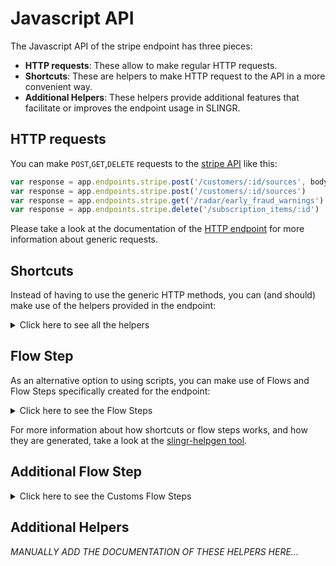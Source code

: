 # Javascript API

The Javascript API of the stripe endpoint has three pieces:

- **HTTP requests**: These allow to make regular HTTP requests.
- **Shortcuts**: These are helpers to make HTTP request to the API in a more convenient way.
- **Additional Helpers**: These helpers provide additional features that facilitate or improves the endpoint usage in SLINGR.

## HTTP requests
You can make `POST`,`GET`,`DELETE` requests to the [stripe API](API_URL_HERE) like this:
```javascript
var response = app.endpoints.stripe.post('/customers/:id/sources', body)
var response = app.endpoints.stripe.post('/customers/:id/sources')
var response = app.endpoints.stripe.get('/radar/early_fraud_warnings')
var response = app.endpoints.stripe.delete('/subscription_items/:id')
```

Please take a look at the documentation of the [HTTP endpoint](https://github.com/slingr-stack/http-endpoint#javascript-api)
for more information about generic requests.

## Shortcuts

Instead of having to use the generic HTTP methods, you can (and should) make use of the helpers provided in the endpoint:
<details>
    <summary>Click here to see all the helpers</summary>

<br>

* API URL: '/charges'
* HTTP Method: 'POST'
```javascript
app.endpoints.stripe.charges.post(body)
```
---
* API URL: '/charges/:id'
* HTTP Method: 'POST'
```javascript
app.endpoints.stripe.charges.post(body)
```
---
* API URL: '/charges/:id/capture'
* HTTP Method: 'POST'
```javascript
app.endpoints.stripe.charges.capture.post(id, body)
```
---
* API URL: '/customers'
* HTTP Method: 'POST'
```javascript
app.endpoints.stripe.customers.post(body)
```
---
* API URL: '/customers/:id'
* HTTP Method: 'POST'
```javascript
app.endpoints.stripe.customers.post(body)
```
---
* API URL: '/disputes/:id'
* HTTP Method: 'POST'
```javascript
app.endpoints.stripe.disputes.post(id, body)
```
---
* API URL: '/disputes/:id/close'
* HTTP Method: 'POST'
```javascript
app.endpoints.stripe.disputes.close.post(id, body)
```
---
* API URL: '/file_links'
* HTTP Method: 'POST'
```javascript
app.endpoints.stripe.fileLinks.post(body)
```
---
* API URL: '/file_links/:id'
* HTTP Method: 'POST'
```javascript
app.endpoints.stripe.fileLinks.post(body)
```
---
* API URL: '/payment_intents'
* HTTP Method: 'POST'
```javascript
app.endpoints.stripe.paymentIntents.post(body)
```
---
* API URL: '/payment_intents/:id'
* HTTP Method: 'POST'
```javascript
app.endpoints.stripe.paymentIntents.post(body)
```
---
* API URL: '/payment_intents/:id/confirm'
* HTTP Method: 'POST'
```javascript
app.endpoints.stripe.paymentIntents.confirm.post(id, body)
```
---
* API URL: '/payment_intents/:id/capture'
* HTTP Method: 'POST'
```javascript
app.endpoints.stripe.paymentIntents.capture.post(id, body)
```
---
* API URL: '/payment_intents/:id/cancel'
* HTTP Method: 'POST'
```javascript
app.endpoints.stripe.paymentIntents.cancel.post(id, body)
```
---
* API URL: '/setup_intents'
* HTTP Method: 'POST'
```javascript
app.endpoints.stripe.setupIntents.post(body)
```
---
* API URL: '/setup_intents/:id'
* HTTP Method: 'POST'
```javascript
app.endpoints.stripe.setupIntents.post(body)
```
---
* API URL: '/setup_intents/:id/confirm'
* HTTP Method: 'POST'
```javascript
app.endpoints.stripe.setupIntents.confirm.post(id, body)
```
---
* API URL: '/setup_intents/:id/cancel'
* HTTP Method: 'POST'
```javascript
app.endpoints.stripe.setupIntents.cancel.post(id, body)
```
---
* API URL: '/payouts'
* HTTP Method: 'POST'
```javascript
app.endpoints.stripe.payouts.post(body)
```
---
* API URL: '/payouts/:id'
* HTTP Method: 'POST'
```javascript
app.endpoints.stripe.payouts.post(body)
```
---
* API URL: '/payouts/:id/cancel'
* HTTP Method: 'POST'
```javascript
app.endpoints.stripe.payouts.cancel.post(id, body)
```
---
* API URL: '/products'
* HTTP Method: 'POST'
```javascript
app.endpoints.stripe.products.post(body)
```
---
* API URL: '/products/:id'
* HTTP Method: 'POST'
```javascript
app.endpoints.stripe.products.post(body)
```
---
* API URL: '/products'
* HTTP Method: 'POST'
```javascript
app.endpoints.stripe.products.post(body)
```
---
* API URL: '/products/:id'
* HTTP Method: 'POST'
```javascript
app.endpoints.stripe.products.post(body)
```
---
* API URL: '/refunds'
* HTTP Method: 'POST'
```javascript
app.endpoints.stripe.refunds.post(body)
```
---
* API URL: '/refunds/:id'
* HTTP Method: 'POST'
```javascript
app.endpoints.stripe.refunds.post(body)
```
---
* API URL: '/tokens'
* HTTP Method: 'POST'
```javascript
app.endpoints.stripe.tokens.post(body)
```
---
* API URL: '/tokens'
* HTTP Method: 'POST'
```javascript
app.endpoints.stripe.tokens.post(body)
```
---
* API URL: '/tokens'
* HTTP Method: 'POST'
```javascript
app.endpoints.stripe.tokens.post(body)
```
---
* API URL: '/tokens'
* HTTP Method: 'POST'
```javascript
app.endpoints.stripe.tokens.post(body)
```
---
* API URL: '/tokens'
* HTTP Method: 'POST'
```javascript
app.endpoints.stripe.tokens.post(body)
```
---
* API URL: '/payment_methods'
* HTTP Method: 'POST'
```javascript
app.endpoints.stripe.paymentMethods.post(body)
```
---
* API URL: '/payment_methods/:id'
* HTTP Method: 'POST'
```javascript
app.endpoints.stripe.paymentMethods.post(body)
```
---
* API URL: '/payment_methods/:id/attach'
* HTTP Method: 'POST'
```javascript
app.endpoints.stripe.paymentMethods.attach.post(id, body)
```
---
* API URL: '/payment_methods/:id/detach'
* HTTP Method: 'POST'
```javascript
app.endpoints.stripe.paymentMethods.detach.post(id, body)
```
---
* API URL: '/customers/:id/sources'
* HTTP Method: 'POST'
```javascript
app.endpoints.stripe.customers.sources.post(body)
```
---
* API URL: '/customers/:id/sources/:id'
* HTTP Method: 'POST'
```javascript
app.endpoints.stripe.customers.sources.post(id, body)
```
---
* API URL: '/customers/:id/sources'
* HTTP Method: 'POST'
```javascript
app.endpoints.stripe.customers.sources.post(body)
```
---
* API URL: '/customers/:id/sources/:id/verify'
* HTTP Method: 'POST'
```javascript
app.endpoints.stripe.customers.sources.verify.post(id, id2, body)
```
---
* API URL: '/sources'
* HTTP Method: 'POST'
```javascript
app.endpoints.stripe.sources.post(body)
```
---
* API URL: '/sources/:id'
* HTTP Method: 'POST'
```javascript
app.endpoints.stripe.sources.post(body)
```
---
* API URL: '/checkout/sessions'
* HTTP Method: 'POST'
```javascript
app.endpoints.stripe.checkout.sessions.post(body)
```
---
* API URL: '/coupons'
* HTTP Method: 'POST'
```javascript
app.endpoints.stripe.coupons.post(body)
```
---
* API URL: '/coupons/:id'
* HTTP Method: 'POST'
```javascript
app.endpoints.stripe.coupons.post(body)
```
---
* API URL: '/credit_notes'
* HTTP Method: 'POST'
```javascript
app.endpoints.stripe.creditNotes.post(body)
```
---
* API URL: '/credit_notes/:id'
* HTTP Method: 'POST'
```javascript
app.endpoints.stripe.creditNotes.post(body)
```
---
* API URL: '/credit_notes/:id/void'
* HTTP Method: 'POST'
```javascript
app.endpoints.stripe.creditNotes.void.post(id, body)
```
---
* API URL: '/customers/:customer/balance_transactions'
* HTTP Method: 'POST'
```javascript
app.endpoints.stripe.customers.balanceTransactions.post(body)
```
---
* API URL: '/customers/:customer/balance_transactions/:transaction'
* HTTP Method: 'POST'
```javascript
app.endpoints.stripe.customers.balanceTransactions.post(customer, body)
```
---
* API URL: '/customers/:id/tax_ids'
* HTTP Method: 'POST'
```javascript
app.endpoints.stripe.customers.taxIds.post(id, body)
```
---
* API URL: '/invoices'
* HTTP Method: 'POST'
```javascript
app.endpoints.stripe.invoices.post(body)
```
---
* API URL: '/invoices/:id'
* HTTP Method: 'POST'
```javascript
app.endpoints.stripe.invoices.post(body)
```
---
* API URL: '/invoices/:id/finalize'
* HTTP Method: 'POST'
```javascript
app.endpoints.stripe.invoices.finalize.post(id, body)
```
---
* API URL: '/invoices/:id/pay'
* HTTP Method: 'POST'
```javascript
app.endpoints.stripe.invoices.pay.post(id, body)
```
---
* API URL: '/invoices/:id/send'
* HTTP Method: 'POST'
```javascript
app.endpoints.stripe.invoices.send.post(id, body)
```
---
* API URL: '/invoices/:id/void'
* HTTP Method: 'POST'
```javascript
app.endpoints.stripe.invoices.void.post(id, body)
```
---
* API URL: '/invoices/:id/mark_uncollectible'
* HTTP Method: 'POST'
```javascript
app.endpoints.stripe.invoices.markUncollectible.post(id, body)
```
---
* API URL: '/invoiceitems'
* HTTP Method: 'POST'
```javascript
app.endpoints.stripe.invoiceitems.post(body)
```
---
* API URL: '/invoiceitems/:id'
* HTTP Method: 'POST'
```javascript
app.endpoints.stripe.invoiceitems.post(body)
```
---
* API URL: '/plans'
* HTTP Method: 'POST'
```javascript
app.endpoints.stripe.plans.post(body)
```
---
* API URL: '/plans/:id'
* HTTP Method: 'POST'
```javascript
app.endpoints.stripe.plans.post(body)
```
---
* API URL: '/subscriptions'
* HTTP Method: 'POST'
```javascript
app.endpoints.stripe.subscriptions.post(body)
```
---
* API URL: '/subscriptions/:id'
* HTTP Method: 'POST'
```javascript
app.endpoints.stripe.subscriptions.post(body)
```
---
* API URL: '/subscription_items'
* HTTP Method: 'POST'
```javascript
app.endpoints.stripe.subscriptionItems.post(body)
```
---
* API URL: '/subscription_items/:id'
* HTTP Method: 'POST'
```javascript
app.endpoints.stripe.subscriptionItems.post(body)
```
---
* API URL: '/subscription_schedules'
* HTTP Method: 'POST'
```javascript
app.endpoints.stripe.subscriptionSchedules.post(body)
```
---
* API URL: '/subscription_schedules/:id'
* HTTP Method: 'POST'
```javascript
app.endpoints.stripe.subscriptionSchedules.post(body)
```
---
* API URL: '/subscription_schedules/:id/cancel'
* HTTP Method: 'POST'
```javascript
app.endpoints.stripe.subscriptionSchedules.cancel.post(id, body)
```
---
* API URL: '/subscription_schedules/:id/release'
* HTTP Method: 'POST'
```javascript
app.endpoints.stripe.subscriptionSchedules.release.post(id, body)
```
---
* API URL: '/tax_rates'
* HTTP Method: 'POST'
```javascript
app.endpoints.stripe.taxRates.post(body)
```
---
* API URL: '/tax_rates/:id'
* HTTP Method: 'POST'
```javascript
app.endpoints.stripe.taxRates.post(body)
```
---
* API URL: '/subscription_items/:id/usage_records'
* HTTP Method: 'POST'
```javascript
app.endpoints.stripe.subscriptionItems.usageRecords.post(id, body)
```
---
* API URL: '/accounts'
* HTTP Method: 'POST'
```javascript
app.endpoints.stripe.accounts.post(body)
```
---
* API URL: '/accounts/:id'
* HTTP Method: 'POST'
```javascript
app.endpoints.stripe.accounts.post(body)
```
---
* API URL: '/accounts/:id/reject'
* HTTP Method: 'POST'
```javascript
app.endpoints.stripe.accounts.reject.post(id, body)
```
---
* API URL: '/accounts/:id/login_links'
* HTTP Method: 'POST'
```javascript
app.endpoints.stripe.accounts.loginLinks.post(id, body)
```
---
* API URL: '/account_links'
* HTTP Method: 'POST'
```javascript
app.endpoints.stripe.accountLinks.post(body)
```
---
* API URL: '/application_fees/:id/refunds'
* HTTP Method: 'POST'
```javascript
app.endpoints.stripe.applicationFees.refunds.post(body)
```
---
* API URL: '/application_fees/:id/refunds/:id'
* HTTP Method: 'POST'
```javascript
app.endpoints.stripe.applicationFees.refunds.post(id, body)
```
---
* API URL: '/accounts/:id/capabilities/:id'
* HTTP Method: 'POST'
```javascript
app.endpoints.stripe.accounts.capabilities.post(id, body)
```
---
* API URL: '/accounts/:id/capabilities/:id'
* HTTP Method: 'POST'
```javascript
app.endpoints.stripe.accounts.capabilities.post(id, body)
```
---
* API URL: '/accounts/:id/external_accounts'
* HTTP Method: 'POST'
```javascript
app.endpoints.stripe.accounts.externalAccounts.post(body)
```
---
* API URL: '/accounts/:id/external_accounts/:id'
* HTTP Method: 'POST'
```javascript
app.endpoints.stripe.accounts.externalAccounts.post(id, body)
```
---
* API URL: '/accounts/:id/external_accounts'
* HTTP Method: 'POST'
```javascript
app.endpoints.stripe.accounts.externalAccounts.post(body)
```
---
* API URL: '/accounts/:id/external_accounts/:id'
* HTTP Method: 'POST'
```javascript
app.endpoints.stripe.accounts.externalAccounts.post(id, body)
```
---
* API URL: '/topups'
* HTTP Method: 'POST'
```javascript
app.endpoints.stripe.topups.post(body)
```
---
* API URL: '/topups/:id'
* HTTP Method: 'POST'
```javascript
app.endpoints.stripe.topups.post(body)
```
---
* API URL: '/topups/:id/cancel'
* HTTP Method: 'POST'
```javascript
app.endpoints.stripe.topups.cancel.post(id, body)
```
---
* API URL: '/transfers'
* HTTP Method: 'POST'
```javascript
app.endpoints.stripe.transfers.post(body)
```
---
* API URL: '/transfers/:id'
* HTTP Method: 'POST'
```javascript
app.endpoints.stripe.transfers.post(body)
```
---
* API URL: '/transfers/:id/reversals'
* HTTP Method: 'POST'
```javascript
app.endpoints.stripe.transfers.reversals.post(body)
```
---
* API URL: '/transfers/:id/reversals/:id'
* HTTP Method: 'POST'
```javascript
app.endpoints.stripe.transfers.reversals.post(id, body)
```
---
* API URL: '/reviews/:id/approve'
* HTTP Method: 'POST'
```javascript
app.endpoints.stripe.reviews.approve.post(id, body)
```
---
* API URL: '/radar/value_lists'
* HTTP Method: 'POST'
```javascript
app.endpoints.stripe.radar.valueLists.post(body)
```
---
* API URL: '/radar/value_lists/:id'
* HTTP Method: 'POST'
```javascript
app.endpoints.stripe.radar.valueLists.post(body)
```
---
* API URL: '/radar/value_list_items'
* HTTP Method: 'POST'
```javascript
app.endpoints.stripe.radar.valueListItems.post(body)
```
---
* API URL: '/issuing/authorizations/:id'
* HTTP Method: 'POST'
```javascript
app.endpoints.stripe.issuing.authorizations.post(id, body)
```
---
* API URL: '/issuing/authorizations/:id/approve'
* HTTP Method: 'POST'
```javascript
app.endpoints.stripe.issuing.authorizations.approve.post(id, body)
```
---
* API URL: '/issuing/authorizations/:id/decline'
* HTTP Method: 'POST'
```javascript
app.endpoints.stripe.issuing.authorizations.decline.post(id, body)
```
---
* API URL: '/issuing/cardholders'
* HTTP Method: 'POST'
```javascript
app.endpoints.stripe.issuing.cardholders.post(body)
```
---
* API URL: '/issuing/cardholders/:id'
* HTTP Method: 'POST'
```javascript
app.endpoints.stripe.issuing.cardholders.post(body)
```
---
* API URL: '/issuing/cards'
* HTTP Method: 'POST'
```javascript
app.endpoints.stripe.issuing.cards.post(body)
```
---
* API URL: '/issuing/cards/:id'
* HTTP Method: 'POST'
```javascript
app.endpoints.stripe.issuing.cards.post(body)
```
---
* API URL: '/issuing/disputes'
* HTTP Method: 'POST'
```javascript
app.endpoints.stripe.issuing.disputes.post(body)
```
---
* API URL: '/issuing/disputes/:id'
* HTTP Method: 'POST'
```javascript
app.endpoints.stripe.issuing.disputes.post(body)
```
---
* API URL: '/issuing/transactions/:id'
* HTTP Method: 'POST'
```javascript
app.endpoints.stripe.issuing.transactions.post(id, body)
```
---
* API URL: '/terminal/connection_tokens'
* HTTP Method: 'POST'
```javascript
app.endpoints.stripe.terminal.connectionTokens.post(body)
```
---
* API URL: '/terminal/locations'
* HTTP Method: 'POST'
```javascript
app.endpoints.stripe.terminal.locations.post(body)
```
---
* API URL: '/terminal/locations/:id'
* HTTP Method: 'POST'
```javascript
app.endpoints.stripe.terminal.locations.post(body)
```
---
* API URL: '/terminal/readers'
* HTTP Method: 'POST'
```javascript
app.endpoints.stripe.terminal.readers.post(body)
```
---
* API URL: '/terminal/readers/:id'
* HTTP Method: 'POST'
```javascript
app.endpoints.stripe.terminal.readers.post(body)
```
---
* API URL: '/orders'
* HTTP Method: 'POST'
```javascript
app.endpoints.stripe.orders.post(body)
```
---
* API URL: '/orders/:id'
* HTTP Method: 'POST'
```javascript
app.endpoints.stripe.orders.post(body)
```
---
* API URL: '/orders/:id/pay'
* HTTP Method: 'POST'
```javascript
app.endpoints.stripe.orders.pay.post(id, body)
```
---
* API URL: '/orders/:id/returns'
* HTTP Method: 'POST'
```javascript
app.endpoints.stripe.orders.returns.post(id, body)
```
---
* API URL: '/skus'
* HTTP Method: 'POST'
```javascript
app.endpoints.stripe.skus.post(body)
```
---
* API URL: '/skus/:id'
* HTTP Method: 'POST'
```javascript
app.endpoints.stripe.skus.post(body)
```
---
* API URL: '/webhook_endpoints'
* HTTP Method: 'POST'
```javascript
app.endpoints.stripe.webhookEndpoints.post(body)
```
---
* API URL: '/webhook_endpoints/:id'
* HTTP Method: 'POST'
```javascript
app.endpoints.stripe.webhookEndpoints.post(body)
```
---
* API URL: '/balance'
* HTTP Method: 'GET'
```javascript
app.endpoints.stripe.balance.get()
```
---
* API URL: '/balance_transactions/:id'
* HTTP Method: 'GET'
```javascript
app.endpoints.stripe.balanceTransactions.get()
```
---
* API URL: '/balance_transactions'
* HTTP Method: 'GET'
```javascript
app.endpoints.stripe.balanceTransactions.get()
```
---
* API URL: '/charges/:id'
* HTTP Method: 'GET'
```javascript
app.endpoints.stripe.charges.get()
```
---
* API URL: '/charges'
* HTTP Method: 'GET'
```javascript
app.endpoints.stripe.charges.get()
```
---
* API URL: '/customers/:id'
* HTTP Method: 'GET'
```javascript
app.endpoints.stripe.customers.get()
```
---
* API URL: '/customers'
* HTTP Method: 'GET'
```javascript
app.endpoints.stripe.customers.get()
```
---
* API URL: '/disputes/:id'
* HTTP Method: 'GET'
```javascript
app.endpoints.stripe.disputes.get()
```
---
* API URL: '/disputes'
* HTTP Method: 'GET'
```javascript
app.endpoints.stripe.disputes.get()
```
---
* API URL: '/events/:id'
* HTTP Method: 'GET'
```javascript
app.endpoints.stripe.events.get()
```
---
* API URL: '/events'
* HTTP Method: 'GET'
```javascript
app.endpoints.stripe.events.get()
```
---
* API URL: '/files/:id'
* HTTP Method: 'GET'
```javascript
app.endpoints.stripe.files.get()
```
---
* API URL: '/files'
* HTTP Method: 'GET'
```javascript
app.endpoints.stripe.files.get()
```
---
* API URL: '/file_links/:id'
* HTTP Method: 'GET'
```javascript
app.endpoints.stripe.fileLinks.get()
```
---
* API URL: '/file_links'
* HTTP Method: 'GET'
```javascript
app.endpoints.stripe.fileLinks.get()
```
---
* API URL: '/payment_intents/:id'
* HTTP Method: 'GET'
```javascript
app.endpoints.stripe.paymentIntents.get()
```
---
* API URL: '/payment_intents'
* HTTP Method: 'GET'
```javascript
app.endpoints.stripe.paymentIntents.get()
```
---
* API URL: '/setup_intents/:id'
* HTTP Method: 'GET'
```javascript
app.endpoints.stripe.setupIntents.get()
```
---
* API URL: '/setup_intents'
* HTTP Method: 'GET'
```javascript
app.endpoints.stripe.setupIntents.get()
```
---
* API URL: '/payouts/:id'
* HTTP Method: 'GET'
```javascript
app.endpoints.stripe.payouts.get()
```
---
* API URL: '/payouts'
* HTTP Method: 'GET'
```javascript
app.endpoints.stripe.payouts.get()
```
---
* API URL: '/products/:id'
* HTTP Method: 'GET'
```javascript
app.endpoints.stripe.products.get()
```
---
* API URL: '/products'
* HTTP Method: 'GET'
```javascript
app.endpoints.stripe.products.get()
```
---
* API URL: '/products/:id'
* HTTP Method: 'GET'
```javascript
app.endpoints.stripe.products.get()
```
---
* API URL: '/products'
* HTTP Method: 'GET'
```javascript
app.endpoints.stripe.products.get()
```
---
* API URL: '/refunds/:id'
* HTTP Method: 'GET'
```javascript
app.endpoints.stripe.refunds.get()
```
---
* API URL: '/refunds'
* HTTP Method: 'GET'
```javascript
app.endpoints.stripe.refunds.get()
```
---
* API URL: '/tokens/:id'
* HTTP Method: 'GET'
```javascript
app.endpoints.stripe.tokens.get(id)
```
---
* API URL: '/payment_methods/:id'
* HTTP Method: 'GET'
```javascript
app.endpoints.stripe.paymentMethods.get()
```
---
* API URL: '/payment_methods'
* HTTP Method: 'GET'
```javascript
app.endpoints.stripe.paymentMethods.get()
```
---
* API URL: '/customers/:id/sources/:id'
* HTTP Method: 'GET'
```javascript
app.endpoints.stripe.customers.sources.get(id)
```
---
* API URL: '/customers/:id/sources?object=card'
* HTTP Method: 'GET'
```javascript
app.endpoints.stripe.customers.sources.get()
```
---
* API URL: '/sources/:id'
* HTTP Method: 'GET'
```javascript
app.endpoints.stripe.sources.get(id)
```
---
* API URL: '/checkout/sessions/:id'
* HTTP Method: 'GET'
```javascript
app.endpoints.stripe.checkout.sessions.get(id)
```
---
* API URL: '/coupons/:id'
* HTTP Method: 'GET'
```javascript
app.endpoints.stripe.coupons.get()
```
---
* API URL: '/coupons'
* HTTP Method: 'GET'
```javascript
app.endpoints.stripe.coupons.get()
```
---
* API URL: '/credit_notes/:id'
* HTTP Method: 'GET'
```javascript
app.endpoints.stripe.creditNotes.get()
```
---
* API URL: '/credit_notes'
* HTTP Method: 'GET'
```javascript
app.endpoints.stripe.creditNotes.get()
```
---
* API URL: '/customers/:customer/balance_transactions/:transaction'
* HTTP Method: 'GET'
```javascript
app.endpoints.stripe.customers.balanceTransactions.get(customer)
```
---
* API URL: '/customers/:customer/balance_transactions'
* HTTP Method: 'GET'
```javascript
app.endpoints.stripe.customers.balanceTransactions.get()
```
---
* API URL: '/customers/:id/tax_ids/:id'
* HTTP Method: 'GET'
```javascript
app.endpoints.stripe.customers.taxIds.get(id)
```
---
* API URL: '/customers/:id/tax_ids'
* HTTP Method: 'GET'
```javascript
app.endpoints.stripe.customers.taxIds.get()
```
---
* API URL: '/invoices/:id'
* HTTP Method: 'GET'
```javascript
app.endpoints.stripe.invoices.get()
```
---
* API URL: '/invoices'
* HTTP Method: 'GET'
```javascript
app.endpoints.stripe.invoices.get()
```
---
* API URL: '/invoices/:id/lines'
* HTTP Method: 'GET'
```javascript
app.endpoints.stripe.invoices.lines.get(id)
```
---
* API URL: '/invoices/upcoming'
* HTTP Method: 'GET'
```javascript
app.endpoints.stripe.invoices.upcoming.get()
```
---
* API URL: '/invoices/upcoming/lines'
* HTTP Method: 'GET'
```javascript
app.endpoints.stripe.invoices.upcoming.lines.get()
```
---
* API URL: '/invoiceitems/:id'
* HTTP Method: 'GET'
```javascript
app.endpoints.stripe.invoiceitems.get()
```
---
* API URL: '/invoiceitems'
* HTTP Method: 'GET'
```javascript
app.endpoints.stripe.invoiceitems.get()
```
---
* API URL: '/plans/:id'
* HTTP Method: 'GET'
```javascript
app.endpoints.stripe.plans.get()
```
---
* API URL: '/plans'
* HTTP Method: 'GET'
```javascript
app.endpoints.stripe.plans.get()
```
---
* API URL: '/subscriptions/:id'
* HTTP Method: 'GET'
```javascript
app.endpoints.stripe.subscriptions.get()
```
---
* API URL: '/subscriptions'
* HTTP Method: 'GET'
```javascript
app.endpoints.stripe.subscriptions.get()
```
---
* API URL: '/subscription_items/:id'
* HTTP Method: 'GET'
```javascript
app.endpoints.stripe.subscriptionItems.get()
```
---
* API URL: '/subscription_items'
* HTTP Method: 'GET'
```javascript
app.endpoints.stripe.subscriptionItems.get()
```
---
* API URL: '/subscription_schedules/:id'
* HTTP Method: 'GET'
```javascript
app.endpoints.stripe.subscriptionSchedules.get()
```
---
* API URL: '/subscription_schedules'
* HTTP Method: 'GET'
```javascript
app.endpoints.stripe.subscriptionSchedules.get()
```
---
* API URL: '/tax_rates/:id'
* HTTP Method: 'GET'
```javascript
app.endpoints.stripe.taxRates.get()
```
---
* API URL: '/tax_rates'
* HTTP Method: 'GET'
```javascript
app.endpoints.stripe.taxRates.get()
```
---
* API URL: '/subscription_items/:id/usage_record_summaries'
* HTTP Method: 'GET'
```javascript
app.endpoints.stripe.subscriptionItems.usageRecordSummaries.get(id)
```
---
* API URL: '/accounts/:id'
* HTTP Method: 'GET'
```javascript
app.endpoints.stripe.accounts.get()
```
---
* API URL: '/accounts'
* HTTP Method: 'GET'
```javascript
app.endpoints.stripe.accounts.get()
```
---
* API URL: '/application_fees/:id'
* HTTP Method: 'GET'
```javascript
app.endpoints.stripe.applicationFees.get()
```
---
* API URL: '/application_fees'
* HTTP Method: 'GET'
```javascript
app.endpoints.stripe.applicationFees.get()
```
---
* API URL: '/application_fees/:id/refunds/:id'
* HTTP Method: 'GET'
```javascript
app.endpoints.stripe.applicationFees.refunds.get(id)
```
---
* API URL: '/application_fees/:id/refunds'
* HTTP Method: 'GET'
```javascript
app.endpoints.stripe.applicationFees.refunds.get()
```
---
* API URL: '/accounts/:id/capabilities'
* HTTP Method: 'GET'
```javascript
app.endpoints.stripe.accounts.capabilities.get(id)
```
---
* API URL: '/country_specs'
* HTTP Method: 'GET'
```javascript
app.endpoints.stripe.countrySpecs.get()
```
---
* API URL: '/country_specs/:id'
* HTTP Method: 'GET'
```javascript
app.endpoints.stripe.countrySpecs.get()
```
---
* API URL: '/accounts/:id/external_accounts/:id'
* HTTP Method: 'GET'
```javascript
app.endpoints.stripe.accounts.externalAccounts.get(id)
```
---
* API URL: '/accounts/:id/external_accounts?object=bank_account'
* HTTP Method: 'GET'
```javascript
app.endpoints.stripe.accounts.externalAccounts.get()
```
---
* API URL: '/accounts/:id/external_accounts/:id'
* HTTP Method: 'GET'
```javascript
app.endpoints.stripe.accounts.externalAccounts.get(id)
```
---
* API URL: '/accounts/:id/external_accounts?object=card'
* HTTP Method: 'GET'
```javascript
app.endpoints.stripe.accounts.externalAccounts.get()
```
---
* API URL: '/topups/:id'
* HTTP Method: 'GET'
```javascript
app.endpoints.stripe.topups.get()
```
---
* API URL: '/topups'
* HTTP Method: 'GET'
```javascript
app.endpoints.stripe.topups.get()
```
---
* API URL: '/transfers/:id'
* HTTP Method: 'GET'
```javascript
app.endpoints.stripe.transfers.get()
```
---
* API URL: '/transfers'
* HTTP Method: 'GET'
```javascript
app.endpoints.stripe.transfers.get()
```
---
* API URL: '/transfers/:id/reversals/:id'
* HTTP Method: 'GET'
```javascript
app.endpoints.stripe.transfers.reversals.get(id)
```
---
* API URL: '/transfers/:id/reversals'
* HTTP Method: 'GET'
```javascript
app.endpoints.stripe.transfers.reversals.get()
```
---
* API URL: '/radar/early_fraud_warnings/:id'
* HTTP Method: 'GET'
```javascript
app.endpoints.stripe.radar.earlyFraudWarnings.get()
```
---
* API URL: '/radar/early_fraud_warnings'
* HTTP Method: 'GET'
```javascript
app.endpoints.stripe.radar.earlyFraudWarnings.get()
```
---
* API URL: '/reviews/:id'
* HTTP Method: 'GET'
```javascript
app.endpoints.stripe.reviews.get()
```
---
* API URL: '/reviews'
* HTTP Method: 'GET'
```javascript
app.endpoints.stripe.reviews.get()
```
---
* API URL: '/radar/value_lists/:id'
* HTTP Method: 'GET'
```javascript
app.endpoints.stripe.radar.valueLists.get()
```
---
* API URL: '/radar/value_lists'
* HTTP Method: 'GET'
```javascript
app.endpoints.stripe.radar.valueLists.get()
```
---
* API URL: '/radar/value_list_items/:id'
* HTTP Method: 'GET'
```javascript
app.endpoints.stripe.radar.valueListItems.get()
```
---
* API URL: '/radar/value_list_items'
* HTTP Method: 'GET'
```javascript
app.endpoints.stripe.radar.valueListItems.get()
```
---
* API URL: '/issuing/authorizations/:id'
* HTTP Method: 'GET'
```javascript
app.endpoints.stripe.issuing.authorizations.get()
```
---
* API URL: '/issuing/authorizations'
* HTTP Method: 'GET'
```javascript
app.endpoints.stripe.issuing.authorizations.get()
```
---
* API URL: '/issuing/cardholders/:id'
* HTTP Method: 'GET'
```javascript
app.endpoints.stripe.issuing.cardholders.get()
```
---
* API URL: '/issuing/cardholders'
* HTTP Method: 'GET'
```javascript
app.endpoints.stripe.issuing.cardholders.get()
```
---
* API URL: '/issuing/cards/:id'
* HTTP Method: 'GET'
```javascript
app.endpoints.stripe.issuing.cards.get()
```
---
* API URL: '/issuing/cards'
* HTTP Method: 'GET'
```javascript
app.endpoints.stripe.issuing.cards.get()
```
---
* API URL: '/issuing/cards/:id/details'
* HTTP Method: 'GET'
```javascript
app.endpoints.stripe.issuing.cards.details.get(id)
```
---
* API URL: '/issuing/disputes/:id'
* HTTP Method: 'GET'
```javascript
app.endpoints.stripe.issuing.disputes.get()
```
---
* API URL: '/issuing/disputes'
* HTTP Method: 'GET'
```javascript
app.endpoints.stripe.issuing.disputes.get()
```
---
* API URL: '/issuing/transactions/:id'
* HTTP Method: 'GET'
```javascript
app.endpoints.stripe.issuing.transactions.get()
```
---
* API URL: '/issuing/transactions'
* HTTP Method: 'GET'
```javascript
app.endpoints.stripe.issuing.transactions.get()
```
---
* API URL: '/terminal/locations/:id'
* HTTP Method: 'GET'
```javascript
app.endpoints.stripe.terminal.locations.get()
```
---
* API URL: '/terminal/locations'
* HTTP Method: 'GET'
```javascript
app.endpoints.stripe.terminal.locations.get()
```
---
* API URL: '/terminal/readers/:id'
* HTTP Method: 'GET'
```javascript
app.endpoints.stripe.terminal.readers.get()
```
---
* API URL: '/terminal/readers'
* HTTP Method: 'GET'
```javascript
app.endpoints.stripe.terminal.readers.get()
```
---
* API URL: '/orders/:id'
* HTTP Method: 'GET'
```javascript
app.endpoints.stripe.orders.get()
```
---
* API URL: '/orders'
* HTTP Method: 'GET'
```javascript
app.endpoints.stripe.orders.get()
```
---
* API URL: '/order_returns/:id'
* HTTP Method: 'GET'
```javascript
app.endpoints.stripe.orderReturns.get()
```
---
* API URL: '/order_returns'
* HTTP Method: 'GET'
```javascript
app.endpoints.stripe.orderReturns.get()
```
---
* API URL: '/skus/:id'
* HTTP Method: 'GET'
```javascript
app.endpoints.stripe.skus.get()
```
---
* API URL: '/skus'
* HTTP Method: 'GET'
```javascript
app.endpoints.stripe.skus.get()
```
---
* API URL: '/sigma/scheduled_query_runs/:id'
* HTTP Method: 'GET'
```javascript
app.endpoints.stripe.sigma.scheduledQueryRuns.get()
```
---
* API URL: '/sigma/scheduled_query_runs'
* HTTP Method: 'GET'
```javascript
app.endpoints.stripe.sigma.scheduledQueryRuns.get()
```
---
* API URL: '/webhook_endpoints/:id'
* HTTP Method: 'GET'
```javascript
app.endpoints.stripe.webhookEndpoints.get()
```
---
* API URL: '/webhook_endpoints'
* HTTP Method: 'GET'
```javascript
app.endpoints.stripe.webhookEndpoints.get()
```
---
* API URL: '/customers/:id'
* HTTP Method: 'DELETE'
```javascript
app.endpoints.stripe.customers.delete(id)
```
---
* API URL: '/products/:id'
* HTTP Method: 'DELETE'
```javascript
app.endpoints.stripe.products.delete()
```
---
* API URL: '/products/:id'
* HTTP Method: 'DELETE'
```javascript
app.endpoints.stripe.products.delete()
```
---
* API URL: '/customers/:id/sources/:id'
* HTTP Method: 'DELETE'
```javascript
app.endpoints.stripe.customers.sources.delete(id)
```
---
* API URL: '/customers/:id/sources/:id'
* HTTP Method: 'DELETE'
```javascript
app.endpoints.stripe.customers.sources.delete(id)
```
---
* API URL: '/coupons/:id'
* HTTP Method: 'DELETE'
```javascript
app.endpoints.stripe.coupons.delete(id)
```
---
* API URL: '/customers/:id/tax_ids/:id'
* HTTP Method: 'DELETE'
```javascript
app.endpoints.stripe.customers.taxIds.delete(id, id2)
```
---
* API URL: '/customers/:id/discount'
* HTTP Method: 'DELETE'
```javascript
app.endpoints.stripe.customers.discount.delete(id)
```
---
* API URL: '/subscriptions/:id/discount'
* HTTP Method: 'DELETE'
```javascript
app.endpoints.stripe.subscriptions.discount.delete(id)
```
---
* API URL: '/invoices/:id'
* HTTP Method: 'DELETE'
```javascript
app.endpoints.stripe.invoices.delete(id)
```
---
* API URL: '/invoiceitems/:id'
* HTTP Method: 'DELETE'
```javascript
app.endpoints.stripe.invoiceitems.delete(id)
```
---
* API URL: '/plans/:id'
* HTTP Method: 'DELETE'
```javascript
app.endpoints.stripe.plans.delete(id)
```
---
* API URL: '/subscriptions/:id'
* HTTP Method: 'DELETE'
```javascript
app.endpoints.stripe.subscriptions.delete(id)
```
---
* API URL: '/subscription_items/:id'
* HTTP Method: 'DELETE'
```javascript
app.endpoints.stripe.subscriptionItems.delete(id)
```
---
* API URL: '/accounts/:id'
* HTTP Method: 'DELETE'
```javascript
app.endpoints.stripe.accounts.delete(id)
```
---
* API URL: '/accounts/:id/external_accounts/:id'
* HTTP Method: 'DELETE'
```javascript
app.endpoints.stripe.accounts.externalAccounts.delete(id)
```
---
* API URL: '/accounts/:id/external_accounts/:id'
* HTTP Method: 'DELETE'
```javascript
app.endpoints.stripe.accounts.externalAccounts.delete(id)
```
---
* API URL: '/radar/value_lists/:id'
* HTTP Method: 'DELETE'
```javascript
app.endpoints.stripe.radar.valueLists.delete(id)
```
---
* API URL: '/radar/value_list_items/:id'
* HTTP Method: 'DELETE'
```javascript
app.endpoints.stripe.radar.valueListItems.delete(id)
```
---
* API URL: '/terminal/locations/:id'
* HTTP Method: 'DELETE'
```javascript
app.endpoints.stripe.terminal.locations.delete(id)
```
---
* API URL: '/terminal/readers/:id'
* HTTP Method: 'DELETE'
```javascript
app.endpoints.stripe.terminal.readers.delete(id)
```
---
* API URL: '/skus/:id'
* HTTP Method: 'DELETE'
```javascript
app.endpoints.stripe.skus.delete(id)
```
---
* API URL: '/webhook_endpoints/:id'
* HTTP Method: 'DELETE'
```javascript
app.endpoints.stripe.webhookEndpoints.delete(id)
```
---

</details>
    
## Flow Step

As an alternative option to using scripts, you can make use of Flows and Flow Steps specifically created for the endpoint: 
<details>
    <summary>Click here to see the Flow Steps</summary>

<br>



### Generic Flow Step

Generic flow step for full use of the entire endpoint and its services.

<h3>Inputs</h3>

<table>
    <thead>
    <tr>
        <th>Label</th>
        <th>Type</th>
        <th>Required</th>
        <th>Default</th>
        <th>Visibility</th>
        <th>Description</th>
    </tr>
    </thead>
    <tbody>
    <tr>
        <td>URL (Method)</td>
        <td>choice</td>
        <td>yes</td>
        <td> - </td>
        <td>Always</td>
        <td>
            This is the http method to be used against the endpoint. <br>
            Possible values are: <br>
            <i><strong>POST,GET,DELETE</strong></i>
        </td>
    </tr>
    <tr>
        <td>URL (Path)</td>
        <td>choice</td>
        <td>yes</td>
        <td> - </td>
        <td>Always</td>
        <td>
            The url to which this endpoint will send the request. This is the exact service to which the http request will be made. <br>
            Possible values are: <br>
            <i><strong>/charges<br>/charges/{id}<br>/charges/{id}/capture<br>/customers<br>/customers/{id}<br>/disputes/{id}<br>/disputes/{id}/close<br>/file_links<br>/file_links/{id}<br>/payment_intents<br>/payment_intents/{id}<br>/payment_intents/{id}/confirm<br>/payment_intents/{id}/capture<br>/payment_intents/{id}/cancel<br>/setup_intents<br>/setup_intents/{id}<br>/setup_intents/{id}/confirm<br>/setup_intents/{id}/cancel<br>/payouts<br>/payouts/{id}<br>/payouts/{id}/cancel<br>/products<br>/products/{id}<br>/products<br>/products/{id}<br>/refunds<br>/refunds/{id}<br>/tokens<br>/tokens<br>/tokens<br>/tokens<br>/tokens<br>/payment_methods<br>/payment_methods/{id}<br>/payment_methods/{id}/attach<br>/payment_methods/{id}/detach<br>/customers/{id}/sources<br>/customers/{id}/sources/{id}<br>/customers/{id}/sources<br>/customers/{id}/sources/{id}/verify<br>/sources<br>/sources/{id}<br>/checkout/sessions<br>/coupons<br>/coupons/{id}<br>/credit_notes<br>/credit_notes/{id}<br>/credit_notes/{id}/void<br>/customers/{customer}/balance_transactions<br>/customers/{customer}/balance_transactions/{transaction}<br>/customers/{id}/tax_ids<br>/invoices<br>/invoices/{id}<br>/invoices/{id}/finalize<br>/invoices/{id}/pay<br>/invoices/{id}/send<br>/invoices/{id}/void<br>/invoices/{id}/mark_uncollectible<br>/invoiceitems<br>/invoiceitems/{id}<br>/plans<br>/plans/{id}<br>/subscriptions<br>/subscriptions/{id}<br>/subscription_items<br>/subscription_items/{id}<br>/subscription_schedules<br>/subscription_schedules/{id}<br>/subscription_schedules/{id}/cancel<br>/subscription_schedules/{id}/release<br>/tax_rates<br>/tax_rates/{id}<br>/subscription_items/{id}/usage_records<br>/accounts<br>/accounts/{id}<br>/accounts/{id}/reject<br>/accounts/{id}/login_links<br>/account_links<br>/application_fees/{id}/refunds<br>/application_fees/{id}/refunds/{id}<br>/accounts/{id}/capabilities/{id}<br>/accounts/{id}/capabilities/{id}<br>/accounts/{id}/external_accounts<br>/accounts/{id}/external_accounts/{id}<br>/accounts/{id}/external_accounts<br>/accounts/{id}/external_accounts/{id}<br>/topups<br>/topups/{id}<br>/topups/{id}/cancel<br>/transfers<br>/transfers/{id}<br>/transfers/{id}/reversals<br>/transfers/{id}/reversals/{id}<br>/reviews/{id}/approve<br>/radar/value_lists<br>/radar/value_lists/{id}<br>/radar/value_list_items<br>/issuing/authorizations/{id}<br>/issuing/authorizations/{id}/approve<br>/issuing/authorizations/{id}/decline<br>/issuing/cardholders<br>/issuing/cardholders/{id}<br>/issuing/cards<br>/issuing/cards/{id}<br>/issuing/disputes<br>/issuing/disputes/{id}<br>/issuing/transactions/{id}<br>/terminal/connection_tokens<br>/terminal/locations<br>/terminal/locations/{id}<br>/terminal/readers<br>/terminal/readers/{id}<br>/orders<br>/orders/{id}<br>/orders/{id}/pay<br>/orders/{id}/returns<br>/skus<br>/skus/{id}<br>/webhook_endpoints<br>/webhook_endpoints/{id}<br>/balance<br>/balance_transactions/{id}<br>/balance_transactions<br>/charges/{id}<br>/charges<br>/customers/{id}<br>/customers<br>/disputes/{id}<br>/disputes<br>/events/{id}<br>/events<br>/files/{id}<br>/files<br>/file_links/{id}<br>/file_links<br>/payment_intents/{id}<br>/payment_intents<br>/setup_intents/{id}<br>/setup_intents<br>/payouts/{id}<br>/payouts<br>/products/{id}<br>/products<br>/products/{id}<br>/products<br>/refunds/{id}<br>/refunds<br>/tokens/{id}<br>/payment_methods/{id}<br>/payment_methods<br>/customers/{id}/sources/{id}<br>/customers/{id}/sources?object=card<br>/sources/{id}<br>/checkout/sessions/{id}<br>/coupons/{id}<br>/coupons<br>/credit_notes/{id}<br>/credit_notes<br>/customers/{customer}/balance_transactions/{transaction}<br>/customers/{customer}/balance_transactions<br>/customers/{id}/tax_ids/{id}<br>/customers/{id}/tax_ids<br>/invoices/{id}<br>/invoices<br>/invoices/{id}/lines<br>/invoices/upcoming<br>/invoices/upcoming/lines<br>/invoiceitems/{id}<br>/invoiceitems<br>/plans/{id}<br>/plans<br>/subscriptions/{id}<br>/subscriptions<br>/subscription_items/{id}<br>/subscription_items<br>/subscription_schedules/{id}<br>/subscription_schedules<br>/tax_rates/{id}<br>/tax_rates<br>/subscription_items/{id}/usage_record_summaries<br>/accounts/{id}<br>/accounts<br>/application_fees/{id}<br>/application_fees<br>/application_fees/{id}/refunds/{id}<br>/application_fees/{id}/refunds<br>/accounts/{id}/capabilities<br>/country_specs<br>/country_specs/{id}<br>/accounts/{id}/external_accounts/{id}<br>/accounts/{id}/external_accounts?object=bank_account<br>/accounts/{id}/external_accounts/{id}<br>/accounts/{id}/external_accounts?object=card<br>/topups/{id}<br>/topups<br>/transfers/{id}<br>/transfers<br>/transfers/{id}/reversals/{id}<br>/transfers/{id}/reversals<br>/radar/early_fraud_warnings/{id}<br>/radar/early_fraud_warnings<br>/reviews/{id}<br>/reviews<br>/radar/value_lists/{id}<br>/radar/value_lists<br>/radar/value_list_items/{id}<br>/radar/value_list_items<br>/issuing/authorizations/{id}<br>/issuing/authorizations<br>/issuing/cardholders/{id}<br>/issuing/cardholders<br>/issuing/cards/{id}<br>/issuing/cards<br>/issuing/cards/{id}/details<br>/issuing/disputes/{id}<br>/issuing/disputes<br>/issuing/transactions/{id}<br>/issuing/transactions<br>/terminal/locations/{id}<br>/terminal/locations<br>/terminal/readers/{id}<br>/terminal/readers<br>/orders/{id}<br>/orders<br>/order_returns/{id}<br>/order_returns<br>/skus/{id}<br>/skus<br>/sigma/scheduled_query_runs/{id}<br>/sigma/scheduled_query_runs<br>/webhook_endpoints/{id}<br>/webhook_endpoints<br>/customers/{id}<br>/products/{id}<br>/products/{id}<br>/customers/{id}/sources/{id}<br>/customers/{id}/sources/{id}<br>/coupons/{id}<br>/customers/{id}/tax_ids/{id}<br>/customers/{id}/discount<br>/subscriptions/{id}/discount<br>/invoices/{id}<br>/invoiceitems/{id}<br>/plans/{id}<br>/subscriptions/{id}<br>/subscription_items/{id}<br>/accounts/{id}<br>/accounts/{id}/external_accounts/{id}<br>/accounts/{id}/external_accounts/{id}<br>/radar/value_lists/{id}<br>/radar/value_list_items/{id}<br>/terminal/locations/{id}<br>/terminal/readers/{id}<br>/skus/{id}<br>/webhook_endpoints/{id}<br></strong></i>
        </td>
    </tr>
    <tr>
        <td>Headers</td>
        <td>keyValue</td>
        <td>no</td>
        <td> - </td>
        <td>Always</td>
        <td>
            Used when you want to have a custom http header for the request.
        </td>
    </tr>
    <tr>
        <td>Query Params</td>
        <td>keyValue</td>
        <td>no</td>
        <td> - </td>
        <td>Always</td>
        <td>
            Used when you want to have a custom query params for the http call.
        </td>
    </tr>
    <tr>
        <td>Body</td>
        <td>json</td>
        <td>no</td>
        <td> - </td>
        <td>Always</td>
        <td>
            A payload of data can be sent to the server in the body of the request.
        </td>
    </tr>
    <tr>
        <td>Event</td>
        <td>dropDown</td>
        <td>no</td>
        <td> - </td>
        <td>Always</td>
        <td>
            Used to define event after the call. <br>
            Possible values are: <br>
            File Downloaded, Callback
        </td>
    </tr>
    <tr>
        <td>Callback data</td>
        <td>textarea</td>
        <td>no</td>
        <td> - </td>
        <td> Event is Callback </td>
        <td>
            This is an object you can send that you will get back when the function is processed.
        </td>
    </tr>
    <tr>
        <td>Callbacks</td>
        <td>Script</td>
        <td>no</td>
        <td> - </td>
        <td> Event is Callback </td>
        <td>
            This is a map where you can listen for different function
        </td>
    </tr>
    <tr>
        <td>Override Settings</td>
        <td>boolean</td>
        <td>no</td>
        <td> false </td>
        <td>Always</td>
        <td></td>
    </tr>
    <tr>
        <td>Follow Redirect</td>
        <td>boolean</td>
        <td>no</td>
        <td> false </td>
        <td> overrideSettings </td>
        <td>Indicates that the resource has to be downloaded into a file instead of returning it in the response.</td>
    </tr>
    <tr>
        <td>Download</td>
        <td>boolean</td>
        <td>no</td>
        <td> false </td>
        <td> overrideSettings </td>
        <td>If true the method won't return until the file has been downloaded, and it will return all the information of the file.</td>
    </tr>
    <tr>
        <td>File name</td>
        <td>text</td>
        <td>no</td>
        <td></td>
        <td> overrideSettings </td>
        <td>If provided, the file will be stored with this name. If empty the file name will be calculated from the URL.</td>
    </tr>
    <tr>
        <td>Full response</td>
        <td> boolean </td>
        <td>no</td>
        <td> false </td>
        <td> overrideSettings </td>
        <td>Include extended information about response</td>
    </tr>
    <tr>
        <td>Connection Timeout</td>
        <td> number </td>
        <td>no</td>
        <td> 5000 </td>
        <td> overrideSettings </td>
        <td>Connect timeout interval, in milliseconds (0 = infinity).</td>
    </tr>
    <tr>
        <td>Read Timeout</td>
        <td> number </td>
        <td>no</td>
        <td> 60000 </td>
        <td> overrideSettings </td>
        <td>Read timeout interval, in milliseconds (0 = infinity).</td>
    </tr>
    </tbody>
</table>

<h3>Outputs</h3>

<table>
    <thead>
    <tr>
        <th>Name</th>
        <th>Type</th>
        <th>Description</th>
    </tr>
    </thead>
    <tbody>
    <tr>
        <td>response</td>
        <td>object</td>
        <td>
            Object resulting from the response to the endpoint call.
        </td>
    </tr>
    </tbody>
</table>


</details>

For more information about how shortcuts or flow steps works, and how they are generated, take a look at the [slingr-helpgen tool](https://github.com/slingr-stack/slingr-helpgen).

## Additional Flow Step


<details>
    <summary>Click here to see the Customs Flow Steps</summary>

<br>



### Custom Flow Steps Name

Description of Custom Flow Steps

*MANUALLY ADD THE DOCUMENTATION OF THESE FLOW STEPS HERE...*


</details>

## Additional Helpers
*MANUALLY ADD THE DOCUMENTATION OF THESE HELPERS HERE...*
